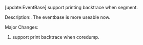 [update:EventBase] support printing backtrace when segment.

Description:.
The eventbase is more useable now.

Major Changes:
1. support print backtrace when coredump.

